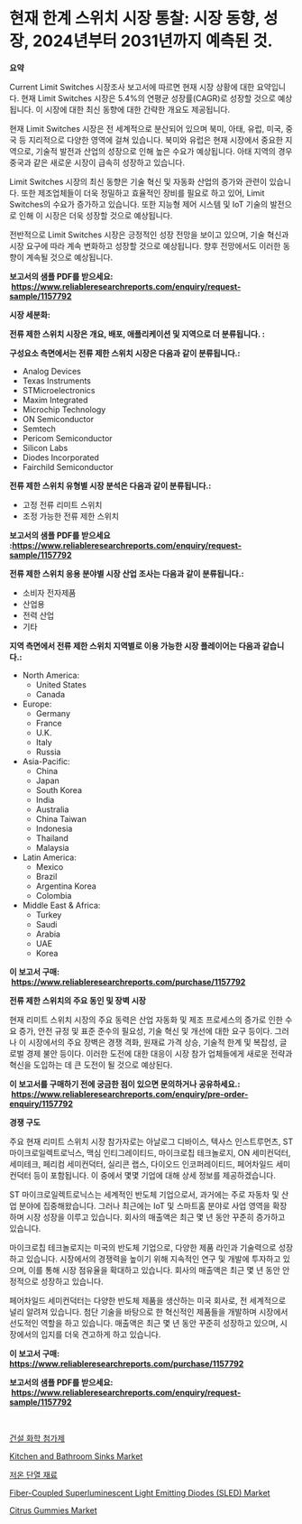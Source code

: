 <p><h1>현재 한계 스위치 시장 통찰: 시장 동향, 성장, 2024년부터 2031년까지 예측된 것.</h1></p><p><strong>요약</strong></p>
<p><p>Current Limit Switches 시장조사 보고서에 따르면 현재 시장 상황에 대한 요약입니다. 현재 Limit Switches 시장은 5.4%의 연평균 성장률(CAGR)로 성장할 것으로 예상됩니다. 이 시장에 대한 최신 동향에 대한 간략한 개요도 제공됩니다.</p><p>현재 Limit Switches 시장은 전 세계적으로 분산되어 있으며 북미, 아태, 유럽, 미국, 중국 등 지리적으로 다양한 영역에 걸쳐 있습니다. 북미와 유럽은 현재 시장에서 중요한 지역으로, 기술적 발전과 산업의 성장으로 인해 높은 수요가 예상됩니다. 아태 지역의 경우 중국과 같은 새로운 시장이 급속히 성장하고 있습니다.</p><p>Limit Switches 시장의 최신 동향은 기술 혁신 및 자동화 산업의 증가와 관련이 있습니다. 또한 제조업체들이 더욱 정밀하고 효율적인 장비를 필요로 하고 있어, Limit Switches의 수요가 증가하고 있습니다. 또한 지능형 제어 시스템 및 IoT 기술의 발전으로 인해 이 시장은 더욱 성장할 것으로 예상됩니다.</p><p>전반적으로 Limit Switches 시장은 긍정적인 성장 전망을 보이고 있으며, 기술 혁신과 시장 요구에 따라 계속 변화하고 성장할 것으로 예상됩니다. 향후 전망에서도 이러한 동향이 계속될 것으로 예상됩니다.</p></p>
<p><strong>보고서의 샘플 PDF를 받으세요: &nbsp;<a href="https://www.reliableresearchreports.com/enquiry/request-sample/1157792">https://www.reliableresearchreports.com/enquiry/request-sample/1157792</a></strong></p>
<p><strong>시장 세분화:</strong></p>
<p><strong> 전류 제한 스위치 시장은 개요, 배포, 애플리케이션 및 지역으로 더 분류됩니다. :</strong></p>
<p><strong>구성요소 측면에서는 전류 제한 스위치 시장은 다음과 같이 분류됩니다.:</strong></p>
<p><ul><li>Analog Devices</li><li>Texas Instruments</li><li>STMicroelectronics</li><li>Maxim Integrated</li><li>Microchip Technology</li><li>ON Semiconductor</li><li>Semtech</li><li>Pericom Semiconductor</li><li>Silicon Labs</li><li>Diodes Incorporated</li><li>Fairchild Semiconductor</li></ul></p>
<p><strong> 전류 제한 스위치 유형별 시장 분석은 다음과 같이 분류됩니다.:</strong></p>
<p><ul><li>고정 전류 리미트 스위치</li><li>조정 가능한 전류 제한 스위치</li></ul></p>
<p><strong>보고서의 샘플 PDF를 받으세요 :<a href="https://www.reliableresearchreports.com/enquiry/request-sample/1157792">https://www.reliableresearchreports.com/enquiry/request-sample/1157792</a></strong></p>
<p><strong> 전류 제한 스위치 응용 분야별 시장 산업 조사는 다음과 같이 분류됩니다.:</strong></p>
<p><ul><li>소비자 전자제품</li><li>산업용</li><li>전력 산업</li><li>기타</li></ul></p>
<p><strong>지역 측면에서 전류 제한 스위치 지역별로 이용 가능한 시장 플레이어는 다음과 같습니다.:</strong></p>
<p><ul>
    <li>
        North America:
        <ul>
            <li>United States</li>
            <li>Canada</li>
        </ul>
    </li>
    <li>
        Europe:
        <ul>
            <li>Germany</li>
            <li>France</li>
            <li>U.K.</li>
            <li>Italy</li>
            <li>Russia</li>
        </ul>
    </li>
    <li>
        Asia-Pacific:
        <ul>
            <li>China</li>
            <li>Japan</li>
            <li>South Korea</li>
            <li>India</li>
            <li>Australia</li>
            <li>China Taiwan</li>
            <li>Indonesia</li>
            <li>Thailand</li>
            <li>Malaysia</li>
        </ul>
    </li>
    <li>
        Latin America:
        <ul>
            <li>Mexico</li>
            <li>Brazil</li>
            <li>Argentina Korea</li>
            <li>Colombia</li>
        </ul>
    </li>
    <li>
        Middle East & Africa:
        <ul>
            <li>Turkey</li>
            <li>Saudi</li>
            <li>Arabia</li>
            <li>UAE</li>
            <li>Korea</li>
        </ul>
    </li>
    </ul></p>
<p><strong>이 보고서 구매: &nbsp;<a href="https://www.reliableresearchreports.com/purchase/1157792">https://www.reliableresearchreports.com/purchase/1157792</a></strong></p>
<p><strong>전류 제한 스위치의 주요 동인 및 장벽 시장</strong></p>
<p><p>현재 리미트 스위치 시장의 주요 동력은 산업 자동화 및 제조 프로세스의 증가로 인한 수요 증가, 안전 규정 및 표준 준수의 필요성, 기술 혁신 및 개선에 대한 요구 등이다. 그러나 이 시장에서의 주요 장벽은 경쟁 격화, 원재료 가격 상승, 기술적 한계 및 복잡성, 글로벌 경제 불안 등이다. 이러한 도전에 대한 대응이 시장 참가 업체들에게 새로운 전략과 혁신을 도입하는 데 큰 도전이 될 것으로 예상된다.</p></p>
<p><strong>이 보고서를 구매하기 전에 궁금한 점이 있으면 문의하거나 공유하세요.: &nbsp;<a href="https://www.reliableresearchreports.com/enquiry/pre-order-enquiry/1157792">https://www.reliableresearchreports.com/enquiry/pre-order-enquiry/1157792</a></strong></p>
<p><strong>경쟁 구도</strong></p>
<p><p>주요 현재 리미트 스위치 시장 참가자로는 아날로그 디바이스, 텍사스 인스트루먼츠, ST마이크로일렉트로닉스, 맥심 인티그레이티드, 마이크로칩 테크놀로지, ON 세미컨덕터, 세미테크, 페리컴 세미컨덕터, 실리콘 랩스, 다이오드 인코퍼레이티드, 페어차일드 세미컨덕터 등이 포함됩니다. 이 중에서 몇몇 기업에 대해 상세 정보를 제공하겠습니다.</p><p>ST 마이크로일렉트로닉스는 세계적인 반도체 기업으로서, 과거에는 주로 자동차 및 산업 분야에 집중해왔습니다. 그러나 최근에는 IoT 및 스마트홈 분야로 사업 영역을 확장하며 시장 성장을 이루고 있습니다. 회사의 매출액은 최근 몇 년 동안 꾸준히 증가하고 있습니다.</p><p>마이크로칩 테크놀로지는 미국의 반도체 기업으로, 다양한 제품 라인과 기술력으로 성장하고 있습니다. 시장에서의 경쟁력을 높이기 위해 지속적인 연구 및 개발에 투자하고 있으며, 이를 통해 시장 점유율을 확대하고 있습니다. 회사의 매출액은 최근 몇 년 동안 안정적으로 성장하고 있습니다.</p><p>페어차일드 세미컨덕터는 다양한 반도체 제품을 생산하는 미국 회사로, 전 세계적으로 널리 알려져 있습니다. 첨단 기술을 바탕으로 한 혁신적인 제품들을 개발하며 시장에서 선도적인 역할을 하고 있습니다. 매출액은 최근 몇 년 동안 꾸준히 성장하고 있으며, 시장에서의 입지를 더욱 견고하게 하고 있습니다.</p></p>
<p><strong>이 보고서 구매: &nbsp; <a href="https://www.reliableresearchreports.com/purchase/1157792">https://www.reliableresearchreports.com/purchase/1157792</a></strong></p>
<p><strong>보고서의 샘플 PDF를 받으세요: &nbsp;<a href="https://www.reliableresearchreports.com/enquiry/request-sample/1157792">https://www.reliableresearchreports.com/enquiry/request-sample/1157792</a></strong><strong></strong></p>
<p>&nbsp;</p>
<p><p><a href="https://github.com/vsr06p4p49/Market-Research-Report-List-1/blob/main/6035574190959.md">건설 화학 첨가제</a></p><p><a href="https://issuu.com/reportprime-2/docs/kitchen-and-bathroom-sinks-market-size-2030.pptx">Kitchen and Bathroom Sinks Market</a></p><p><a href="https://github.com/oajzkywllm460/Market-Research-Report-List-1/blob/main/5183619190958.md">저온 단열 재료</a></p><p><a href="https://issuu.com/reportprime-2/docs/fiber-coupled-superluminescent-light-emitting-diod">Fiber-Coupled Superluminescent Light Emitting Diodes (SLED) Market</a></p><p><a href="https://view.publitas.com/reportprime-1/citrus-gummies-market-size-share-trends-analysis-report-by-material-by-type-by-end-user-by-region-and-segment-forecasts-2024-2031/">Citrus Gummies Market</a></p></p>